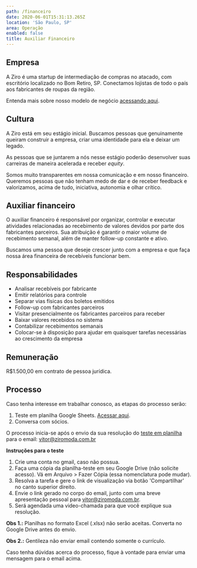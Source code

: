 ```yaml
---
path: /financeiro
date: 2020-06-01T15:31:13.265Z
location: 'São Paulo, SP'
area: Operação
enabled: false
title: Auxiliar Financeiro
---
```

## Empresa

A Ziro é uma startup de intermediação de compras no atacado, com escritório localizado no Bom Retiro, SP. Conectamos lojistas de todo o país aos fabricantes de roupas da região.

Entenda mais sobre nosso modelo de negócio <a href='https://bit.ly/2Bs6SjE' target='_blank'>acessando aqui</a>.

## Cultura

A Ziro está em seu estágio inicial. Buscamos pessoas que genuinamente queiram construir a empresa, criar uma identidade para ela e deixar um legado.

As pessoas que se juntarem a nós nesse estágio poderão desenvolver suas carreiras de maneira acelerada e receber _equity_.

Somos muito transparentes em nossa comunicação e em nosso financeiro. Queremos pessoas que não tenham medo de dar e de receber feedback e valorizamos, acima de tudo, iniciativa, autonomia e olhar crítico.

## Auxiliar financeiro

O auxiliar financeiro é responsável por organizar, controlar e executar atividades relacionadas ao recebimento de valores devidos por parte dos fabricantes parceiros. Sua atribuição é garantir o maior volume de recebimento semanal, além de manter follow-up constante e ativo.

Buscamos uma pessoa que deseje crescer junto com a empresa e que faça nossa área financeira de recebíveis funcionar bem.

## Responsabilidades

* Analisar recebíveis por fabricante
* Emitir relatórios para controle
* Separar vias físicas dos boletos emitidos
* Follow-up com fabricantes parceiros  
* Visitar presencialmente os fabricantes parceiros para receber
* Baixar valores recebidos no sistema
* Contabilizar recebimentos semanais
* Colocar-se à disposição para ajudar em quaisquer tarefas necessárias ao crescimento da empresa

## Remuneração

R$1.500,00 em contrato de pessoa jurídica.

## Processo

Caso tenha interesse em trabalhar conosco, as etapas do processo serão:

1. Teste em planilha Google Sheets. <a href='http://bit.ly/filtro-logistica' target='_blank'>Acessar aqui</a>.
2. Conversa com sócios.

O processo inicia-se após o envio da sua resolução do <a href='http://bit.ly/filtro-logistica' target='_blank'>teste em planilha</a> para o email: vitor@ziromoda.com.br

**Instruções para o teste**

1. Crie uma conta no gmail, caso não possua.
2. Faça uma cópia da planilha-teste em seu Google Drive (não solicite acesso). Vá em Arquivo > Fazer Cópia (essa nomenclatura pode mudar).
3. Resolva a tarefa e gere o link de visualização via botão 'Compartilhar' no canto superior direito.
4. Envie o link gerado no corpo do email, junto com uma breve apresentação pessoal para vitor@ziromoda.com.br.
5. Será agendada uma video-chamada para que você explique sua resolução.

**Obs 1.:** Planilhas no formato Excel (.xlsx) não serão aceitas. Converta no Google Drive antes do envio.

**Obs 2.:** Gentileza não enviar email contendo somente o currículo.

Caso tenha dúvidas acerca do processo, fique à vontade para enviar uma mensagem para o email acima.

